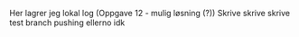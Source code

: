 Her lagrer jeg lokal log (Oppgave 12 - mulig løsning (?))
Skrive skrive skrive test branch pushing ellerno idk
